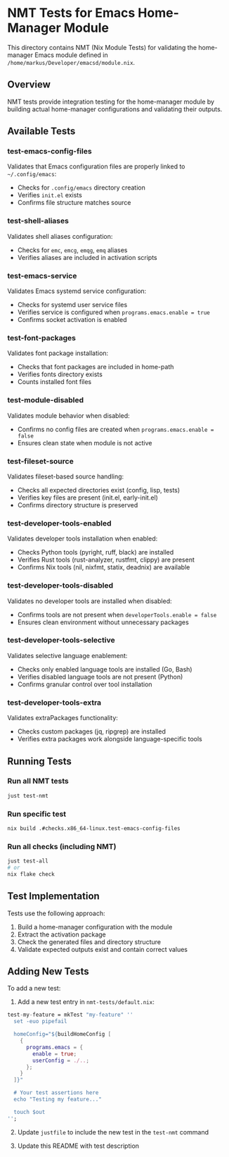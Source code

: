 # NMT Tests for Emacs Home-Manager Module

This directory contains NMT (Nix Module Tests) for validating the home-manager Emacs module defined in `/home/markus/Developer/emacsd/module.nix`.

## Overview

NMT tests provide integration testing for the home-manager module by building actual home-manager configurations and validating their outputs.

## Available Tests

### test-emacs-config-files
Validates that Emacs configuration files are properly linked to `~/.config/emacs`:
- Checks for `.config/emacs` directory creation
- Verifies `init.el` exists
- Confirms file structure matches source

### test-shell-aliases
Validates shell aliases configuration:
- Checks for `emc`, `emcg`, `emqg`, `emq` aliases
- Verifies aliases are included in activation scripts

### test-emacs-service
Validates Emacs systemd service configuration:
- Checks for systemd user service files
- Verifies service is configured when `programs.emacs.enable = true`
- Confirms socket activation is enabled

### test-font-packages
Validates font package installation:
- Checks that font packages are included in home-path
- Verifies fonts directory exists
- Counts installed font files

### test-module-disabled
Validates module behavior when disabled:
- Confirms no config files are created when `programs.emacs.enable = false`
- Ensures clean state when module is not active

### test-fileset-source
Validates fileset-based source handling:
- Checks all expected directories exist (config, lisp, tests)
- Verifies key files are present (init.el, early-init.el)
- Confirms directory structure is preserved

### test-developer-tools-enabled
Validates developer tools installation when enabled:
- Checks Python tools (pyright, ruff, black) are installed
- Verifies Rust tools (rust-analyzer, rustfmt, clippy) are present
- Confirms Nix tools (nil, nixfmt, statix, deadnix) are available

### test-developer-tools-disabled
Validates no developer tools are installed when disabled:
- Confirms tools are not present when `developerTools.enable = false`
- Ensures clean environment without unnecessary packages

### test-developer-tools-selective
Validates selective language enablement:
- Checks only enabled language tools are installed (Go, Bash)
- Verifies disabled language tools are not present (Python)
- Confirms granular control over tool installation

### test-developer-tools-extra
Validates extraPackages functionality:
- Checks custom packages (jq, ripgrep) are installed
- Verifies extra packages work alongside language-specific tools

## Running Tests

### Run all NMT tests
```bash
just test-nmt
```

### Run specific test
```bash
nix build .#checks.x86_64-linux.test-emacs-config-files
```

### Run all checks (including NMT)
```bash
just test-all
# or
nix flake check
```

## Test Implementation

Tests use the following approach:
1. Build a home-manager configuration with the module
2. Extract the activation package
3. Check the generated files and directory structure
4. Validate expected outputs exist and contain correct values

## Adding New Tests

To add a new test:

1. Add a new test entry in `nmt-tests/default.nix`:
```nix
test-my-feature = mkTest "my-feature" ''
  set -euo pipefail

  homeConfig="${buildHomeConfig [
    {
      programs.emacs = {
        enable = true;
        userConfig = ./..;
      };
    }
  ]}"

  # Your test assertions here
  echo "Testing my feature..."

  touch $out
'';
```

2. Update `justfile` to include the new test in the `test-nmt` command

3. Update this README with test description
